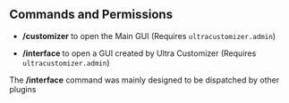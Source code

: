 ## Commands and Permissions

* **/customizer** to open the Main GUI
(Requires ``ultracustomizer.admin``)

* **/interface <GUI>** to open a GUI created by Ultra Customizer
(Requires ``ultracustomizer.admin``)


The **/interface** command was mainly designed to be dispatched by other plugins
